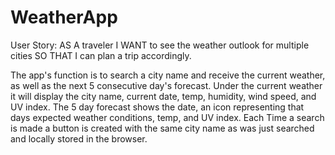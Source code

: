 # WeatherApp
User Story: AS A traveler I WANT to see the weather outlook for multiple cities SO THAT I can plan a trip accordingly.

The app's function is to search a city name and receive the current weather, as well as the next 5 consecutive day's forecast. Under the current weather it will display the city name, current date, temp, humidity, wind speed, and UV index. The 5 day forecast shows the date, an icon representing that days expected weather conditions, temp, and UV index.
Each Time a search is made a button is created with the same city name as was just searched and locally stored in the browser.